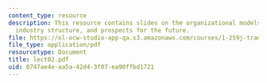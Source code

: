 ```yaml
---
content_type: resource
description: This resource contains slides on the organizational models, US implementation,
  industry structure, and prospects for the future.
file: https://ol-ocw-studio-app-qa.s3.amazonaws.com/courses/1-259j-transit-management-fall-2006/0747ae4eaa5a42d43f07ea90ffbd1721_lect02.pdf
file_type: application/pdf
resourcetype: Document
title: lect02.pdf
uid: 0747ae4e-aa5a-42d4-3f07-ea90ffbd1721
---
```

